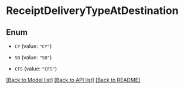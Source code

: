 # ReceiptDeliveryTypeAtDestination

## Enum


* `CY` (value: `"CY"`)

* `SD` (value: `"SD"`)

* `CFS` (value: `"CFS"`)


[[Back to Model list]](../README.md#documentation-for-models) [[Back to API list]](../README.md#documentation-for-api-endpoints) [[Back to README]](../README.md)


